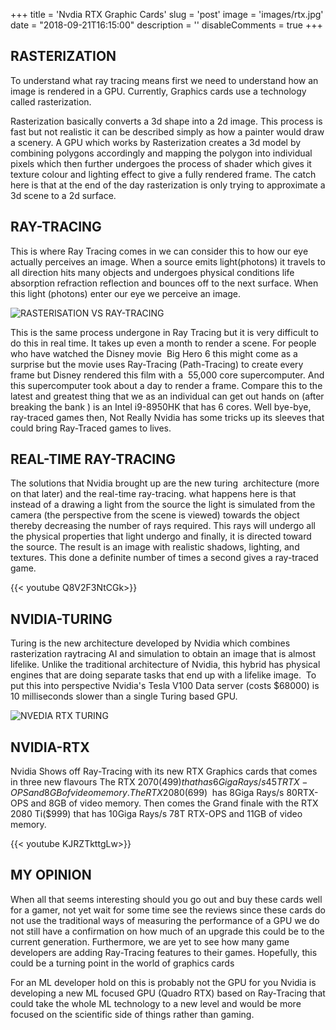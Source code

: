 +++
title = 'Nvdia RTX Graphic Cards'
slug = 'post'
image = 'images/rtx.jpg'
date = "2018-09-21T16:15:00"
description = ''
disableComments = true
+++

## RASTERIZATION

To understand what ray tracing means first we need to understand how an image is rendered in a GPU. Currently, Graphics cards use a technology called rasterization.

Rasterization basically converts a 3d shape into a 2d image. This process is fast but not realistic it can be described simply as how a painter would draw a scenery. A GPU which works by Rasterization creates a 3d model by combining polygons accordingly and mapping the polygon into individual pixels which then further undergoes the process of shader which gives it texture colour and lighting effect to give a fully rendered frame. The catch here is that at the end of the day rasterization is only trying to approximate a 3d scene to a 2d surface.

## RAY-TRACING

This is where Ray Tracing comes in we can consider this to how our eye actually perceives an image. When a source emits light(photons) it travels to all direction hits many objects and undergoes physical conditions life absorption refraction reflection and bounces off to the next surface. When this light (photons) enter our eye we perceive an image.

![RASTERISATION VS RAY-TRACING](/images/rayvsras.jpg)

This is the same process undergone in Ray Tracing but it is very difficult to do this in real time. It takes up even a month to render a scene. For people who have watched the Disney movie  Big Hero 6 this might come as a surprise but the movie uses Ray-Tracing (Path-Tracing) to create every frame but Disney rendered this film with a  55,000 core supercomputer. And this supercomputer took about a day to render a frame. Compare this to the latest and greatest thing that we as an individual can get out hands on (after breaking the bank ) is an Intel i9-8950HK that has 6 cores. Well bye-bye, ray-traced games then, Not Really Nvidia has some tricks up its sleeves that could bring Ray-Traced games to lives.


## REAL-TIME RAY-TRACING

The solutions that Nvidia brought up are the new turing  architecture (more on that later) and the real-time ray-tracing. what happens here is that instead of a drawing a light from the source the light is simulated from the camera (the perspective from the scene is viewed) towards the object thereby decreasing the number of rays required. This rays will undergo all the physical properties that light undergo and finally, it is directed toward the source. The result is an image with realistic shadows, lighting, and textures. This done a definite number of times a second gives a ray-traced game.

{{< youtube Q8V2F3NtCGk>}}



## NVIDIA-TURING

Turing is the new architecture developed by Nvidia which combines rasterization raytracing AI and simulation to obtain an image that is almost lifelike. Unlike the traditional architecture of Nvidia, this hybrid has physical engines that are doing separate tasks that end up with a lifelike image.  To put this into perspective Nvidia's Tesla V100 Data server (costs $68000) is 10 milliseconds slower than a single Turing based GPU.

![NVEDIA RTX TURING](/images/nvidia-rtx-turing-gpu.png)

## NVIDIA-RTX

Nvidia Shows off Ray-Tracing with its new RTX Graphics cards that comes in three new flavours The RTX 2070($499) that has 6 Giga Rays/s 45T RTX-OPS and 8GB of video memory. The RTX 2080($699)  has 8Giga Rays/s 80RTX-OPS and 8GB of video memory. Then comes the Grand finale with the RTX 2080 Ti($999) that has 10Giga Rays/s 78T RTX-OPS and 11GB of video memory.

{{< youtube KJRZTkttgLw>}}

## MY OPINION

When all that seems interesting should you go out and buy these cards well for a gamer, not yet wait for some time see the reviews since these cards do not use the traditional ways of measuring the performance of a GPU we do not still have a confirmation on how much of an upgrade this could be to the current generation. Furthermore, we are yet to see how many game developers are adding Ray-Tracing features to their games. Hopefully, this could be a turning point in the world of graphics cards

For an ML developer hold on this is probably not the GPU for you Nvidia is developing a new ML focused GPU (Quadro RTX) based on Ray-Tracing that could take the whole ML technology to a new level and would be more focused on the scientific side of things rather than gaming.
